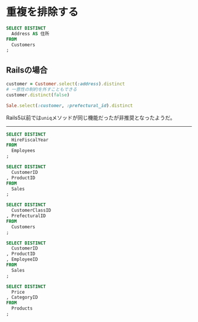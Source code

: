 # 重複を排除する
```sql
SELECT DISTINCT
  Address AS 住所
FROM
  Customers
;
```

## Railsの場合
```ruby
customer = Customer.select(:address).distinct
# 一意性の制約を外すこともできる
customer.distinct(false)

Sale.select(:customer, :prefectural_id).distinct
```
Rails5以前では`uniq`メソッドが同じ機能だったが非推奨となったようだ。

----
```sql
SELECT DISTINCT
  HireFiscalYear
FROM
  Employees
;

SELECT DISTINCT
  CustomerID
, ProductID
FROM
  Sales
;

SELECT DISTINCT
  CustomerClassID
, PrefecturalID
FROM
  Customers
;

SELECT DISTINCT
  CustomerID
, ProductID
, EmployeeID
FROM
  Sales
;

SELECT DISTINCT
  Price
, CategoryID
FROM
  Products
;
```
